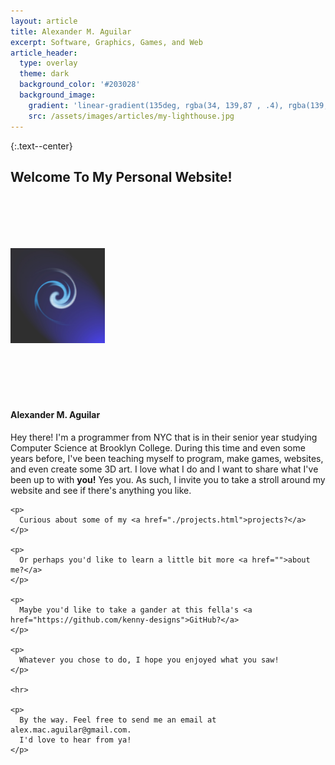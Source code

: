 ```yaml
---
layout: article
title: Alexander M. Aguilar
excerpt: Software, Graphics, Games, and Web
article_header:
  type: overlay
  theme: dark
  background_color: '#203028'
  background_image:
    gradient: 'linear-gradient(135deg, rgba(34, 139,87 , .4), rgba(139, 34, 139, .4))'
    src: /assets/images/articles/my-lighthouse.jpg
---
```


{:.text--center}
## Welcome To My Personal Website!

<div class="card" style="max-width: 100%;">
  <div class="card__image card__background" style="padding-top: 6em; padding-bottom: 6em;">
    <img class="image circle shadow border" style="width: 30%; margin-left: auto; margin-right: auto;" src="/assets/images/homepage/swirl.jpg"/>
  </div>
  <div class="card__content">
    <div class="card__header">
      <h4>Alexander M. Aguilar</h4>
    </div>
    <p>
      Hey there! I'm a programmer from NYC that is in their senior year
      studying Computer Science at Brooklyn College. During this time and even
      some years before, I've been teaching myself to program, make games, websites,
      and even create some 3D art. I love what I do and I want to share what I've
      been up to with <b>you!</b> Yes you. As such, I invite you to take a stroll around
      my website and see if there's anything you like.
    </p>

    <p>
      Curious about some of my <a href="./projects.html">projects?</a>
    </p>

    <p>
      Or perhaps you'd like to learn a little bit more <a href="">about me?</a>
    </p>

    <p>
      Maybe you'd like to take a gander at this fella's <a href="https://github.com/kenny-designs">GitHub?</a>
    </p>

    <p>
      Whatever you chose to do, I hope you enjoyed what you saw!
    </p>

    <hr>

    <p>
      By the way. Feel free to send me an email at alex.mac.aguilar@gmail.com.
      I'd love to hear from ya!
    </p>
  </div>
</div>